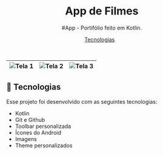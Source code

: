 <h1 align="center"> App de Filmes  </h1>

<p align="center">
#App - Portifólio feito em Kotlin. <br/>
</p>

<p align="center">
  <a href="#-tecnologias">Tecnologias</a>&nbsp;&nbsp;&nbsp;
</p>

<br>

| ![Tela 1](https://github.com/user-attachments/assets/21b52167-de95-42b7-98e8-2c2c0b79d9d7) | ![Tela 2](https://github.com/user-attachments/assets/46d13b00-ef7a-4efa-859e-2ef32fce7fb1) | ![Tela 3](https://github.com/user-attachments/assets/9fec3ea5-c686-4405-ad72-844e6d7f5f02) |
|:---:|:---:|:---:|

## 🚀 Tecnologias

Esse projeto foi desenvolvido com as seguintes tecnologias:

- Kotlin
- Git e Github
- Toolbar personalizada
- Ícones do Android
- Imagens
- Theme personalizados

